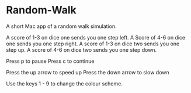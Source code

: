 # Random-Walk
A short Mac app of a random walk simulation.

 A score of 1-3 on dice one sends you one step left.
 A Score of 4-6 on dice one sends you one step right.
 A score of 1-3 on dice two sends you one step up.
 A score of 4-6 on dice two sends you one step down.
 
 Press p to pause
 Press c to continue
 
 Press the up arrow to speed up
 Press the down arrow to slow down

Use the keys 1 - 9 to change the colour scheme.

